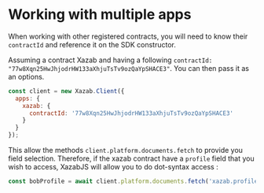 # Working with multiple apps

When working with other registered contracts, you will need to know their `contractId` and reference it on the SDK constructor.

Assuming a contract Xazab and having a following `contractId: "77w8Xqn25HwJhjodrHW133aXhjuTsTv9ozQaYpSHACE3"`. 
You can then pass it as an options.

```js
const client = new Xazab.Client({
  apps: {
    xazab: {
      contractId: '77w8Xqn25HwJhjodrHW133aXhjuTsTv9ozQaYpSHACE3'
    }
  }
});
```

This allow the methods `client.platform.documents.fetch` to provide you field selection. 
Therefore, if the xazab contract have a `profile` field that you wish to access, XazabJS will allow you to do dot-syntax access :

```js
const bobProfile = await client.platform.documents.fetch('xazab.profile', {name:'bob'})
``` 
